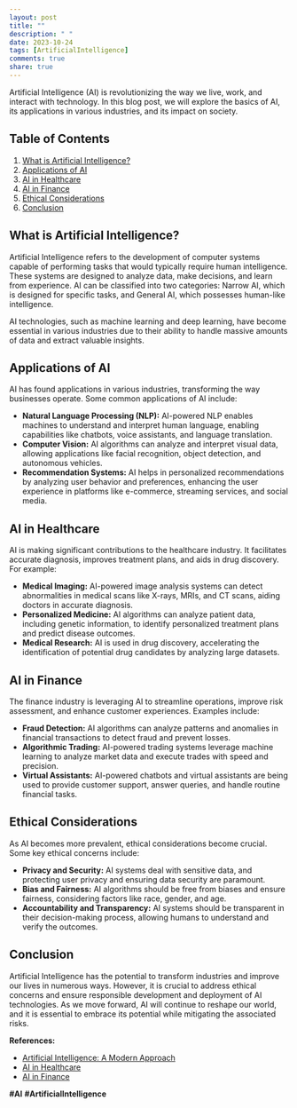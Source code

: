 ```yaml
---
layout: post
title: ""
description: " "
date: 2023-10-24
tags: [ArtificialIntelligence]
comments: true
share: true
---
```


Artificial Intelligence (AI) is revolutionizing the way we live, work, and interact with technology. In this blog post, we will explore the basics of AI, its applications in various industries, and its impact on society.

## Table of Contents
1. [What is Artificial Intelligence?](#what-is-artificial-intelligence)
2. [Applications of AI](#applications-of-ai)
3. [AI in Healthcare](#ai-in-healthcare)
4. [AI in Finance](#ai-in-finance)
5. [Ethical Considerations](#ethical-considerations)
6. [Conclusion](#conclusion)

## What is Artificial Intelligence?
Artificial Intelligence refers to the development of computer systems capable of performing tasks that would typically require human intelligence. These systems are designed to analyze data, make decisions, and learn from experience. AI can be classified into two categories: Narrow AI, which is designed for specific tasks, and General AI, which possesses human-like intelligence.

AI technologies, such as machine learning and deep learning, have become essential in various industries due to their ability to handle massive amounts of data and extract valuable insights.

## Applications of AI
AI has found applications in various industries, transforming the way businesses operate. Some common applications of AI include:
- **Natural Language Processing (NLP):** AI-powered NLP enables machines to understand and interpret human language, enabling capabilities like chatbots, voice assistants, and language translation.
- **Computer Vision:** AI algorithms can analyze and interpret visual data, allowing applications like facial recognition, object detection, and autonomous vehicles.
- **Recommendation Systems:** AI helps in personalized recommendations by analyzing user behavior and preferences, enhancing the user experience in platforms like e-commerce, streaming services, and social media.

## AI in Healthcare
AI is making significant contributions to the healthcare industry. It facilitates accurate diagnosis, improves treatment plans, and aids in drug discovery. For example:
- **Medical Imaging:** AI-powered image analysis systems can detect abnormalities in medical scans like X-rays, MRIs, and CT scans, aiding doctors in accurate diagnosis.
- **Personalized Medicine:** AI algorithms can analyze patient data, including genetic information, to identify personalized treatment plans and predict disease outcomes.
- **Medical Research:** AI is used in drug discovery, accelerating the identification of potential drug candidates by analyzing large datasets.

## AI in Finance
The finance industry is leveraging AI to streamline operations, improve risk assessment, and enhance customer experiences. Examples include:
- **Fraud Detection:** AI algorithms can analyze patterns and anomalies in financial transactions to detect fraud and prevent losses.
- **Algorithmic Trading:** AI-powered trading systems leverage machine learning to analyze market data and execute trades with speed and precision.
- **Virtual Assistants:** AI-powered chatbots and virtual assistants are being used to provide customer support, answer queries, and handle routine financial tasks.

## Ethical Considerations
As AI becomes more prevalent, ethical considerations become crucial. Some key ethical concerns include:
- **Privacy and Security:** AI systems deal with sensitive data, and protecting user privacy and ensuring data security are paramount.
- **Bias and Fairness:** AI algorithms should be free from biases and ensure fairness, considering factors like race, gender, and age.
- **Accountability and Transparency:** AI systems should be transparent in their decision-making process, allowing humans to understand and verify the outcomes.

## Conclusion
Artificial Intelligence has the potential to transform industries and improve our lives in numerous ways. However, it is crucial to address ethical concerns and ensure responsible development and deployment of AI technologies. As we move forward, AI will continue to reshape our world, and it is essential to embrace its potential while mitigating the associated risks.

<!-- Important References -->
**References:**
- [Artificial Intelligence: A Modern Approach](https://www.amazon.com/Artificial-Intelligence-Modern-Approach-3rd/dp/0136042597)
- [AI in Healthcare](https://www.ncbi.nlm.nih.gov/pmc/articles/PMC6423892/)
- [AI in Finance](https://www2.deloitte.com/global/en/pages/financial-services/articles/artificial-intelligence-applications-finance.html)

<!-- Important Hashtags -->
**#AI** **#ArtificialIntelligence**